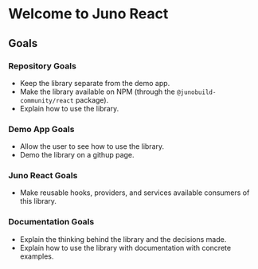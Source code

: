 # Welcome to Juno React

## Goals

### Repository Goals

- Keep the library separate from the demo app.
- Make the library available on NPM (through the `@junobuild-community/react` package).
- Explain how to use the library.

### Demo App Goals

- Allow the user to see how to use the library.
- Demo the library on a githup page.

### Juno React Goals

- Make reusable hooks, providers, and services available consumers of this library.

### Documentation Goals

- Explain the thinking behind the library and the decisions made.
- Explain how to use the library with documentation with concrete examples.
